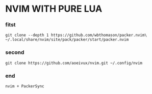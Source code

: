 # NVIM WITH PURE LUA 

### fitst 

```git clone --depth 1 https://github.com/wbthomason/packer.nvim\```
```~/.local/share/nvim/site/pack/packer/start/packer.nvim```
 

### second

```git clone https://github.com/aoeivux/nvim.git ~/.config/nvim```

### end

```nvim + PackerSync```
